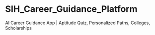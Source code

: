 # SIH_Career_Guidance_Platform
AI Career Guidance App | Aptitude Quiz, Personalized Paths, Colleges, Scholarships
